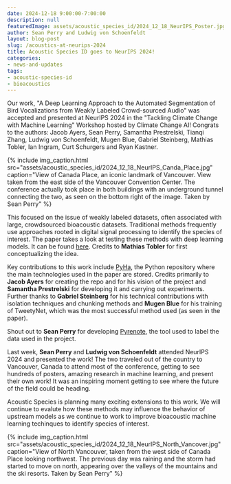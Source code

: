 ```yaml
---
date: 2024-12-18 9:00:00-7:00:00
description: null
featuredImage: assets/acoustic_species_id/2024_12_18_NeurIPS_Poster.jpg
author: Sean Perry and Ludwig von Schoenfeldt
layout: blog-post
slug: /acoustics-at-neurips-2024
title: Acoustic Species ID goes to NeurIPS 2024!
categories:
- news-and-updates
tags:
- acoustic-species-id
- bioacoustics
---
```


Our work, "A Deep Learning Approach to the Automated Segmentation of Bird Vocalizations from Weakly Labeled Crowd-sourced Audio" was accepted and presented at NeurIPS 2024 in the "Tackling Climate Change with Machine Learning" Workshop hosted by Climate Change AI! Congrats to the authors: Jacob Ayers, Sean Perry, Samantha Prestrelski, Tianqi Zhang, Ludwig von Schoenfeldt, Mugen Blue, Gabriel Steinberg, Mathias Tobler, Ian Ingram, Curt Schurgers and Ryan Kastner.

{% include 
    img_caption.html
    src="assets/acoustic_species_id/2024_12_18_NeurIPS_Canda_Place.jpg"
    caption="View of Canada Place, an iconic landmark of Vancouver. View taken from the east side of the Vancouver Convention Center. The conference actually took place in both buildings with an underground tunnel connecting the two, as seen on the bottom right of the image. Taken by Sean Perry"
%}

This focused on the issue of weakly labeled datasets, often associated with large, crowdsourced bioacoustic datasets. Traditional methods frequently use approaches rooted in digital signal processing to identify the species of interest. The paper takes a look at testing these methods with deep learning models. It can be found [here](https://www.climatechange.ai/papers/neurips2024/8). Credits to **Mathias Tobler** for first conceptualizing the idea. 

Key contributions to this work include [PyHa](https://github.com/UCSD-E4E/pyha), the Python repository where the main technologies used in the paper are stored. Credits primarily to **Jacob Ayers** for creating the repo and for his vision of the project and **Samantha Prestrelski** for developing it and carrying out experiments. Further thanks to **Gabriel Steinberg** for his technical contributions with isolation techniques and chunking methods and **Mugen Blue** for his training of TweetyNet, which was the most successful method used (as seen in the paper). 

Shout out to **Sean Perry** for developing [Pyrenote](https://github.com/UCSD-E4E/Pyrenote), the tool used to label the data used in the project. 

Last week, **Sean Perry** and **Ludwig von Schoenfeldt** attended NeurIPS 2024 and presented the work! The two traveled out of the country to Vancouver, Canada to attend most of the conference, getting to see hundreds of posters, amazing research in machine learning, and present their own work! It was an inspiring moment getting to see where the future of the field could be heading.

Acoustic Species is planning many exciting extensions to this work. We will continue to evalute how these methods may influence the behavior of upstream models as we continue to work to improve bioacoustic machine learning techinques to identify species of interest. 

{% include 
    img_caption.html
    src="assets/acoustic_species_id/2024_12_18_NeurIPS_North_Vancover.jpg"
    caption="View of North Vancouver, taken from the west side of Canada Place looking northwest. The previous day was raining and the storm had started to move on north, appearing over the valleys of the mountains and the ski resorts. Taken by Sean Perry" 
%}